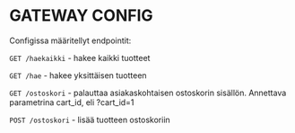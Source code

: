 # GATEWAY CONFIG

Configissa määritellyt endpointit:

`GET /haekaikki` - hakee kaikki tuotteet 

`GET /hae` - hakee yksittäisen tuotteen 

`GET /ostoskori` - palauttaa asiakaskohtaisen ostoskorin sisällön. Annettava parametrina cart_id, eli ?cart_id=1

`POST /ostoskori` - lisää tuotteen ostoskoriin